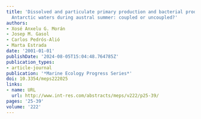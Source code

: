 ```yaml
---
title: 'Dissolved and particulate primary production and bacterial production in offshore
  Antarctic waters during austral summer: coupled or uncoupled?'
authors:
- Xosé Anxelu G. Morán
- Josep M. Gasol
- Carlos Pedrós-Alió
- Marta Estrada
date: '2001-01-01'
publishDate: '2024-08-05T15:04:48.764785Z'
publication_types:
- article-journal
publication: '*Marine Ecology Progress Series*'
doi: 10.3354/meps222025
links:
- name: URL
  url: http://www.int-res.com/abstracts/meps/v222/p25-39/
pages: '25-39'
volume: '222'
---
```

